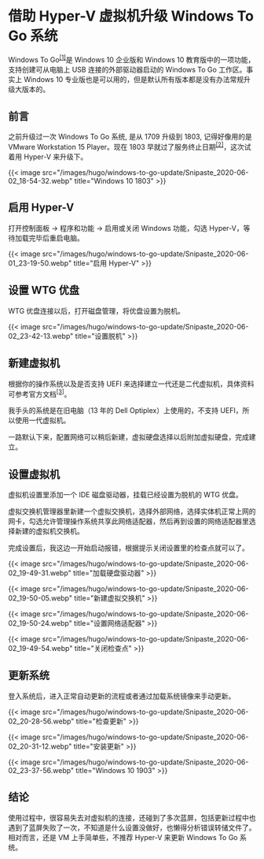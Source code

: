 # 借助 Hyper-V 虚拟机升级 Windows To Go 系统


Windows To Go<sup>[[1]](https://docs.microsoft.com/zh-cn/windows/deployment/planning/windows-to-go-overview)</sup>是 Windows 10 企业版和 Windows 10 教育版中的一项功能，支持创建可从电脑上 USB 连接的外部驱动器启动的 Windows To Go 工作区。事实上 Windows 10 专业版也是可以用的，但是默认所有版本都是没有办法常规升级大版本的。

<!--more-->

## 前言

之前升级过一次 Windows To Go 系统, 是从 1709 升级到 1803, 记得好像用的是 VMware Workstation 15 Player。现在 1803 早就过了服务终止日期<sup>[[2]](https://support.microsoft.com/zh-cn/help/13853/windows-lifecycle-fact-sheet)</sup>，这次试着用 Hyper-V 来升级下。

{{< image src="/images/hugo/windows-to-go-update/Snipaste_2020-06-02_18-54-32.webp" title="Windows 10 1803" >}}

## 启用 Hyper-V

打开控制面板 → 程序和功能 → 启用或关闭 Windows 功能，勾选 Hyper-V，等待加载完毕后重启电脑。

{{< image src="/images/hugo/windows-to-go-update/Snipaste_2020-06-01_23-19-50.webp" title="启用 Hyper-V" >}}

## 设置 WTG 优盘

WTG 优盘连接以后，打开磁盘管理，将优盘设置为脱机。

{{< image src="/images/hugo/windows-to-go-update/Snipaste_2020-06-02_23-42-13.webp" title="设置脱机" >}}

## 新建虚拟机

根据你的操作系统以及是否支持 UEFI 来选择建立一代还是二代虚拟机，具体资料可参考官方文档<sup>[[3]](https://docs.microsoft.com/zh-cn/windows-server/virtualization/hyper-v/plan/should-i-create-a-generation-1-or-2-virtual-machine-in-hyper-v)</sup>。

我手头的系统是在旧电脑（13 年的 Dell Optiplex）上使用的，不支持 UEFI，所以使用一代虚拟机。

一路默认下来，配置网络可以稍后新建，虚拟硬盘选择以后附加虚拟硬盘，完成建立。

## 设置虚拟机

虚拟机设置里添加一个 IDE 磁盘驱动器，挂载已经设置为脱机的 WTG 优盘。

虚拟交换机管理器里新建一个虚拟交换机，选择外部网络，选择实体机正常上网的网卡，勾选允许管理操作系统共享此网络适配器，然后再到设置的网络适配器里选择新建的虚拟机交换机。

完成设置后，我这边一开始启动报错，根据提示关闭设置里的检查点就可以了。

{{< image src="/images/hugo/windows-to-go-update/Snipaste_2020-06-02_19-49-31.webp" title="加载硬盘驱动器" >}}

{{< image src="/images/hugo/windows-to-go-update/Snipaste_2020-06-02_19-50-05.webp" title="新建虚拟交换机" >}}

{{< image src="/images/hugo/windows-to-go-update/Snipaste_2020-06-02_19-50-24.webp" title="设置网络适配器" >}}

{{< image src="/images/hugo/windows-to-go-update/Snipaste_2020-06-02_19-49-54.webp" title="关闭检查点" >}}

## 更新系统

登入系统后，进入正常自动更新的流程或者通过加载系统镜像来手动更新。

{{< image src="/images/hugo/windows-to-go-update/Snipaste_2020-06-02_20-28-56.webp" title="检查更新" >}}

{{< image src="/images/hugo/windows-to-go-update/Snipaste_2020-06-02_20-31-12.webp" title="安装更新" >}}

{{< image src="/images/hugo/windows-to-go-update/Snipaste_2020-06-02_23-37-56.webp" title="Windows 10 1903" >}}

## 结论

使用过程中，很容易失去对虚拟机的连接，还碰到了多次蓝屏，包括更新过程中也遇到了蓝屏失败了一次，不知道是什么设置没做好，也懒得分析错误转储文件了。相对而言，还是 VM 上手简单些，不推荐 Hyper-V 来更新 Windows To Go 系统。

